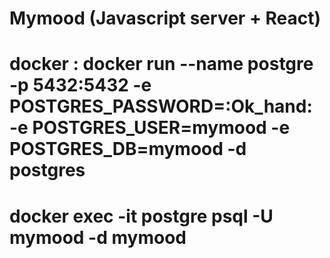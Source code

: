 # Mymood (Javascript server + React)

# docker : docker run --name postgre -p 5432:5432 -e POSTGRES_PASSWORD=:Ok_hand: -e POSTGRES_USER=mymood -e POSTGRES_DB=mymood -d postgres
# docker exec -it postgre psql -U mymood -d mymood